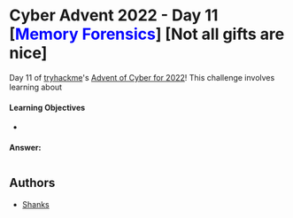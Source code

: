 # Cyber Advent 2022 - Day 11 [<span style="color:blue;">Memory Forensics</span>] [Not all gifts are nice]

Day 11 of [tryhackme](https://tryhackme.com)'s [Advent of Cyber for 2022](https://tryhackme.com/christmas)! This challenge involves learning about 


#### Learning Objectives
-

#### 

**Answer:**
```

```

## Authors

- [Shanks](https://github.com/HunterShanks)
